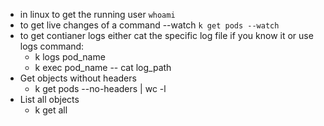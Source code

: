 - in linux to get the running user `whoami`
- to get live changes of a command --watch `k get pods --watch`
- to get contianer logs either cat the specific log file if you know it or use logs command:
  - k logs pod_name
  - k exec pod_name -- cat log_path
- Get objects without headers
  - k get pods --no-headers | wc -l
- List all objects
  - k get all